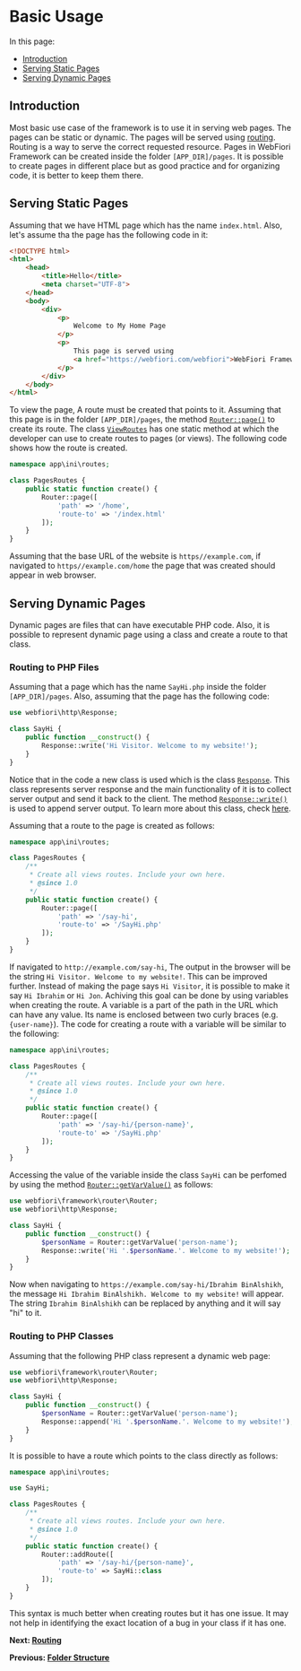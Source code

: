 
# Basic Usage

<meta name="description" content="The most basic use case of the framework is to use it in serving web pages. The pages can be static or dynamic.">

In this page:
* [Introduction](#introduction)
* [Serving Static Pages](#serving-static-pages)
* [Serving Dynamic Pages](#serving-dynamic-pages)

## Introduction

Most basic use case of the framework is to use it in serving web pages. The pages can be static or dynamic. The pages will be served using [routing](learn/routing). Routing is a way to serve the correct requested resource. Pages in WebFiori Framework can be created inside the folder `[APP_DIR]/pages`. It is possible to create pages in different place but as good practice and for organizing code, it is better to keep them there.

## Serving Static Pages

Assuming that we have HTML page which has the name `index.html`. Also, let's assume tha the page has the following code in it:

``` html
<!DOCTYPE html>
<html>
    <head>
        <title>Hello</title>
        <meta charset="UTF-8">
    </head>
    <body>
        <div>
            <p>
                Welcome to My Home Page
            </p>
            <p>
                This page is served using 
                <a href="https://webfiori.com/webfiori">WebFiori Framework</a>
            </p>
        </div>
    </body>
</html>
```

To view the page, A route must be created that points to it. Assuming that this page is in the folder `[APP_DIR]/pages`, the method [`Router::page()`](https://webfiori.com/docs/webfiori/framework/router/Router#page) to create its route. The class [`ViewRoutes`](https://webfiori.com/docs/app/ini/routes/PagesRoutes) has one static method at which the developer can use to create routes to pages (or views). The following code shows how the route is created.

``` php
namespace app\ini\routes;

class PagesRoutes {
    public static function create() {
        Router::page([
            'path' => '/home', 
            'route-to' => '/index.html'
        ]);
    }
}
```

Assuming that the base URL of the website is `https//example.com`, if navigated to `https//example.com/home` the page that was created should appear in web browser.

## Serving Dynamic Pages

Dynamic pages are files that can have executable PHP code. Also, it is possible to represent dynamic page using a class and create a route to that class.

### Routing to PHP Files

Assuming that a page which has the name `SayHi.php` inside the folder `[APP_DIR]/pages`. Also, assuming that the page has the following code:

``` php 
use webfiori\http\Response;

class SayHi {
    public function __construct() {
        Response::write('Hi Visitor. Welcome to my website!');
    }
}

```

Notice that in the code a new class is used which is the class [`Response`](https://webfiori.com/docs/webfiori/http/Response). This class represents server response and the main functionality of it is to collect server output and send it back to the client. The method [`Response::write()`](https://webfiori.com/docs/webfiori/http/Response#write) is used to append server output. To learn more about this class, check [here](learn/class-response).

Assuming that a route to the page is created as follows:

``` php
namespace app\ini\routes;

class PagesRoutes {
    /**
     * Create all views routes. Include your own here.
     * @since 1.0
     */
    public static function create() {
        Router::page([
            'path' => '/say-hi', 
            'route-to' => '/SayHi.php'
        ]);
    }
}
```

If navigated to `http://example.com/say-hi`, The output in the browser will be the string `Hi Visitor. Welcome to my website!`. This can be improved further. Instead of making the page says `Hi Visitor`, it is possible to make it say `Hi Ibrahim` or `Hi Jon`. Achiving this goal can be done by using variables when creating the route. A variable is a part of the path in the URL which can have any value. Its name is enclosed between two curly braces (e.g. `{user-name}`). The code for creating a route with a variable will be similar to the following:

``` php
namespace app\ini\routes;

class PagesRoutes {
    /**
     * Create all views routes. Include your own here.
     * @since 1.0
     */
    public static function create() {
        Router::page([
            'path' => '/say-hi/{person-name}', 
            'route-to' => '/SayHi.php'
        ]);
    }
}
```

Accessing the value of the variable inside the class `SayHi` can be perfomed by using the method [`Router::getVarValue()`](https://webfiori.com/docs/webfiori/framework/router/Router#getVarValue) as follows:

``` php
use webfiori\framework\router\Router;
use webfiori\http\Response;

class SayHi {
    public function __construct() {
        $personName = Router::getVarValue('person-name');
        Response::write('Hi '.$personName.'. Welcome to my website!');
    }
}

```

Now when navigating to `https://example.com/say-hi/Ibrahim BinAlshikh`, the message `Hi Ibrahim BinAlshikh. Welcome to my website!` will appear. The string `Ibrahim BinAlshikh` can be replaced by anything and it will say "hi" to it.

### Routing to PHP Classes

Assuming that the following PHP class represent a dynamic web page:

``` php
use webfiori\framework\router\Router;
use webfiori\http\Response;

class SayHi {
    public function __construct() {
        $personName = Router::getVarValue('person-name');
        Response::append('Hi '.$personName.'. Welcome to my website!');
    }
}
```

It is possible to have a route which points to the class directly as follows:

``` php
namespace app\ini\routes;

use SayHi;

class PagesRoutes {
    /**
     * Create all views routes. Include your own here.
     * @since 1.0
     */
    public static function create() {
        Router::addRoute([
            'path' => '/say-hi/{person-name}', 
            'route-to' => SayHi::class
        ]);
    }
}
```

This syntax is much better when creating routes but it has one issue. It may not help in identifying the exact location of a bug in your class if it has one.

**Next: [Routing](learn/routing)**

**Previous: [Folder Structure](learn/folder-structure)**
